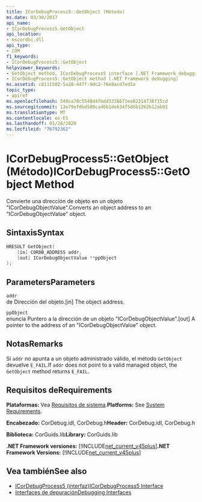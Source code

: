 ```yaml
---
title: ICorDebugProcess5::GetObject (Método)
ms.date: 03/30/2017
api_name:
- ICorDebugProcess5.GetObject
api_location:
- mscordbi.dll
api_type:
- COM
f1_keywords:
- ICorDebugProcess5::GetObject
helpviewer_keywords:
- GetObject method, ICorDebugProcess5 interface [.NET Framework debugging]
- ICorDebugProcess5::GetObject method [.NET Framework debugging]
ms.assetid: c8111502-5a20-447f-9dc2-76e8acd7ed5a
topic_type:
- apiref
ms.openlocfilehash: 540ca78c5548d4fbdd3338671ea02314736f15cd
ms.sourcegitcommit: 13e79efdbd589cad6b1de634f5d6b1262b12ab01
ms.translationtype: MT
ms.contentlocale: es-ES
ms.lasthandoff: 01/28/2020
ms.locfileid: "76792362"
---
```

# <a name="icordebugprocess5getobject-method"></a><span data-ttu-id="92a4f-102">ICorDebugProcess5::GetObject (Método)</span><span class="sxs-lookup"><span data-stu-id="92a4f-102">ICorDebugProcess5::GetObject Method</span></span>
<span data-ttu-id="92a4f-103">Convierte una dirección de objeto en un objeto "ICorDebugObjectValue".</span><span class="sxs-lookup"><span data-stu-id="92a4f-103">Converts an object address to an "ICorDebugObjectValue" object.</span></span>  
  
## <a name="syntax"></a><span data-ttu-id="92a4f-104">Sintaxis</span><span class="sxs-lookup"><span data-stu-id="92a4f-104">Syntax</span></span>  
  
```cpp  
HRESULT GetObject(  
    [in] CORDB_ADDRESS addr,   
    [out] ICorDebugObjectValue **ppObject  
);  
```  
  
## <a name="parameters"></a><span data-ttu-id="92a4f-105">Parameters</span><span class="sxs-lookup"><span data-stu-id="92a4f-105">Parameters</span></span>  
 `addr`  
 <span data-ttu-id="92a4f-106">de Dirección del objeto.</span><span class="sxs-lookup"><span data-stu-id="92a4f-106">[in] The object address.</span></span>  
  
 `ppObject`  
 <span data-ttu-id="92a4f-107">enuncia Puntero a la dirección de un objeto "ICorDebugObjectValue".</span><span class="sxs-lookup"><span data-stu-id="92a4f-107">[out] A pointer to the address of an  "ICorDebugObjectValue" object.</span></span>  
  
## <a name="remarks"></a><span data-ttu-id="92a4f-108">Notas</span><span class="sxs-lookup"><span data-stu-id="92a4f-108">Remarks</span></span>  
 <span data-ttu-id="92a4f-109">Si `addr` no apunta a un objeto administrado válido, el método `GetObject` devuelve `E_FAIL`.</span><span class="sxs-lookup"><span data-stu-id="92a4f-109">If `addr` does not point to a valid managed object, the `GetObject` method returns `E_FAIL`.</span></span>  
  
## <a name="requirements"></a><span data-ttu-id="92a4f-110">Requisitos de</span><span class="sxs-lookup"><span data-stu-id="92a4f-110">Requirements</span></span>  
 <span data-ttu-id="92a4f-111">**Plataformas:** Vea [Requisitos de sistema](../../../../docs/framework/get-started/system-requirements.md).</span><span class="sxs-lookup"><span data-stu-id="92a4f-111">**Platforms:** See [System Requirements](../../../../docs/framework/get-started/system-requirements.md).</span></span>  
  
 <span data-ttu-id="92a4f-112">**Encabezado:** CorDebug.idl, CorDebug.h</span><span class="sxs-lookup"><span data-stu-id="92a4f-112">**Header:** CorDebug.idl, CorDebug.h</span></span>  
  
 <span data-ttu-id="92a4f-113">**Biblioteca:** CorGuids.lib</span><span class="sxs-lookup"><span data-stu-id="92a4f-113">**Library:** CorGuids.lib</span></span>  
  
 <span data-ttu-id="92a4f-114">**.NET Framework versiones:** [!INCLUDE[net_current_v45plus](../../../../includes/net-current-v45plus-md.md)]</span><span class="sxs-lookup"><span data-stu-id="92a4f-114">**.NET Framework Versions:** [!INCLUDE[net_current_v45plus](../../../../includes/net-current-v45plus-md.md)]</span></span>  
  
## <a name="see-also"></a><span data-ttu-id="92a4f-115">Vea también</span><span class="sxs-lookup"><span data-stu-id="92a4f-115">See also</span></span>

- [<span data-ttu-id="92a4f-116">ICorDebugProcess5 (interfaz)</span><span class="sxs-lookup"><span data-stu-id="92a4f-116">ICorDebugProcess5 Interface</span></span>](icordebugprocess5-interface.md)
- [<span data-ttu-id="92a4f-117">Interfaces de depuración</span><span class="sxs-lookup"><span data-stu-id="92a4f-117">Debugging Interfaces</span></span>](debugging-interfaces.md)
